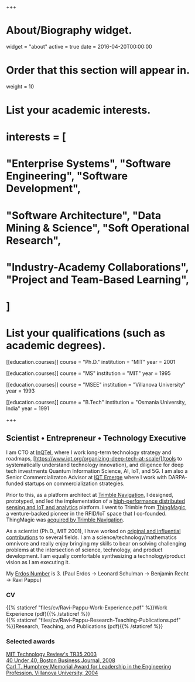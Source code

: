 +++
# About/Biography widget.
widget = "about"
active = true
date = 2016-04-20T00:00:00

# Order that this section will appear in.
weight = 10

# List your academic interests.
#  interests = [
#    "Enterprise Systems", "Software Engineering", "Software Development",
#    "Software Architecture", "Data Mining & Science", "Soft Operational Research",
#     "Industry-Academy Collaborations", "Project and Team-Based Learning",
#  ]

# List your qualifications (such as academic degrees).
[[education.courses]]
  course = "Ph.D."
  institution = "MIT"
  year = 2001

[[education.courses]]
  course = "MS"
  institution = "MIT"
  year = 1995

[[education.courses]]
  course = "MSEE"
  institution = "Villanova University"
  year = 1993

[[education.courses]]
  course = "B.Tech"
  institution = "Osmania University, India"
  year = 1991

+++


## Scientist &#8226; Entrepreneur &#8226; Technology Executive

 I am CTO at [InQTel](http://iqt.org), where I work long-term technology strategy and roadmaps, [https://www.iqt.org/organizing-deep-tech-at-scale/](tools to systematically understand technology innovation), and diligence for deep tech investments Quantum Information Science, AI, IoT, and 5G. I am also a Senior Commercializaton Advisor at [IQT Emerge](https://www.iqt.org/emerge/) where I work with DARPA-funded startups on commercialization strategies. 

Prior to this, as a platform architect at [Trimble Navigation](https://www.trimble.com), I designed, prototyped, and led the implementation of a [high-performance distributed sensing and IoT and analytics](https://www.trimble.com/fsm/index.aspx) platform. I went to Trimble from [ThingMagic](http://meche.mit.edu/news-media/catching-radio-waves), a venture-backed pioneer in the RFID/IoT space that I co-founded. ThingMagic was [acquired by Trimble Navigation](https://www.trimble.com/news/release.aspx?id=102510a).

As a scientist (Ph.D., MIT 2001), I have worked on [original and influential contributions](https://scholar.google.com.au/citations?user=h8YeWokAAAAJ&hl=en) to several fields. I am a science/technology/mathematics omnivore and really enjoy bringing my skills to bear on solving challenging problems at the intersection of science, technology, and product development. I am equally comfortable synthesizing a technology/product vision as I am executing it.

My [Erdos Number](https://oakland.edu/enp/thedata/) is 3. (Paul Erdos &#8594; Leonard Schulman &#8594; Benjamin Recht &#8594; Ravi Pappu)

### CV

{{% staticref "files/cv/Ravi-Pappu-Work-Experience.pdf" %}}Work Experience (pdf){{% /staticref %}}
<br>
{{% staticref "files/cv/Ravi-Pappu-Research-Teaching-Publications.pdf" %}}Research, Teaching, and Publications (pdf){{% /staticref %}}

### Selected awards

[MIT Technology Review's TR35 2003](http://www2.technologyreview.com/tr35/profile.aspx?trid=415)
<br>[40 Under 40, Boston Business Journal, 2008](https://webcache.googleusercontent.com/search?q=cache:DtbFnsQNykgJ:https://www.bizjournals.com/boston/stories/2008/08/11/daily23.html+&cd=4&hl=en&ct=clnk&gl=us) <br> [Carl T. Humphrey Memorial Award for Leadership in the Engineering Profession, Villanova University, 2004 ](https://www1.villanova.edu/villanova/engineering/alumnisociety/awards/pastrecipients.html)

<!-- **Expertise**:

   * Deep knowledge of web-scale computing systems (AWS, Elasticsearch, MongoDB, Neo4j, Elasticsearch, Kafka, Storm, Spark,...), System Architecture, AI/ML, RFID, sensor networks, holography, optical engineering, DSP, wireless communication, IoT, physics, mathematics...
   * Program and engineering management, deal structuring, IP, contracts, budgeting, and delivery
   * Strong understanding of technology evolution, roadmapping, and the techno-politics of standardization
   * Strong understanding of culture and organizational structure and its impact on product architecture
   * Extensive track record of building and motivating talented, high-performance teams -->
